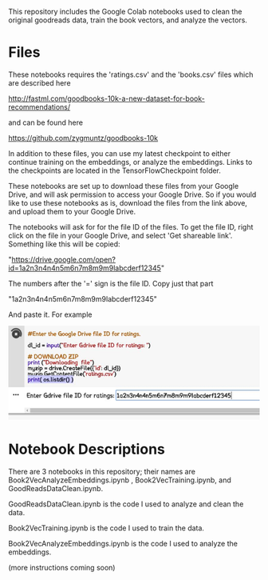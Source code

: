 This repository includes the Google Colab notebooks used to clean the original goodreads data, train the book vectors, and analyze the vectors. 

# Files

These notebooks requires the 'ratings.csv' and the 'books.csv' files which are described here

http://fastml.com/goodbooks-10k-a-new-dataset-for-book-recommendations/

and can be found here

https://github.com/zygmuntz/goodbooks-10k

In addition to these files, you can use my latest checkpoint to either continue training on the embeddings, or analyze the embeddings. Links to the checkpoints 
are located in the TensorFlowCheckpoint folder. 

These notebooks are set up to download these files from your Google Drive, and will ask permission to access your Google Drive. So if you would 
like to use these notebooks as is, download the files from the link above, and upload them to your Google Drive. 

The notebooks will ask for for the file ID of the files. To get the file ID, right click on the file in your Google Drive, and select 'Get shareable link'. Something like
this will be copied: 

"https://drive.google.com/open?id=1a2n3n4n4n5m6n7m8m9m9labcderf12345"

The numbers after the '=' sign is the file ID. Copy just that part 

"1a2n3n4n4n5m6n7m8m9m9labcderf12345"

And paste it. For example

![alt text](Images/Example1.JPG)

# Notebook Descriptions

There are 3 notebooks in this repository; their names are Book2VecAnalyzeEmbeddings.ipynb , Book2VecTraining.ipynb, and GoodReadsDataClean.ipynb. 

GoodReadsDataClean.ipynb is the code I used to analyze and clean the data. 

Book2VecTraining.ipynb is the code I used to train the data. 

Book2VecAnalyzeEmbeddings.ipynb is the code I used to analyze the embeddings. 

(more instructions coming soon)
